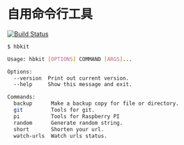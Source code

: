 # 自用命令行工具

[![Build Status](https://travis-ci.org/graycarl/hbkit.svg?branch=master)](https://travis-ci.org/graycarl/hbkit)

```bash
$ hbkit

Usage: hbkit [OPTIONS] COMMAND [ARGS]...

Options:
  --version  Print out current version.
  --help     Show this message and exit.

Commands:
  backup      Make a backup copy for file or directory.
  git         Tools for git.
  pi          Tools for Raspberry PI
  random      Generate random string.
  short       Shorten your url.
  watch-urls  Watch urls status.
```
